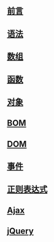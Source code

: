 
## [前言](./前言.md)

## [语法](./语法.md)

## [数组](./数组.md)

## [函数](./函数.md)

## [对象](./对象.md)

## [BOM](./BOM.md)

## [DOM](./DOM.md)

## [事件](./事件.md)

## [正则表达式](./正则表达式.md)

## [Ajax](./Ajax.md)

## [jQuery](./jQuery.md)

